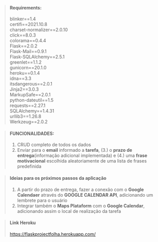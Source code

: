 >#### **Requirements:**  
>blinker==1.4  
>certifi==2021.10.8  
charset-normalizer==2.0.10    
click==8.0.3  
colorama==0.4.4  
Flask==2.0.2  
Flask-Mail==0.9.1  
Flask-SQLAlchemy==2.5.1  
greenlet==1.1.2  
gunicorn==20.1.0  
heroku==0.1.4  
idna==3.3  
itsdangerous==2.0.1  
Jinja2==3.0.3  
MarkupSafe==2.0.1  
python-dateutil==1.5  
requests==2.27.1  
SQLAlchemy==1.4.31  
urllib3==1.26.8  
>Werkzeug==2.0.2  


> #### FUNCIONALIDADES:
>
>1. CRUD completo de todos os dados
>2. Enviar para o **email** informado a **tarefa**, (3.) o **prazo de entrega**(informação adicional implementada) e (4.)  uma **frase motivacional** escolhida aleatoriamente de uma lista de frases predefinida
>

> #### Ideias para os próximos passos da aplicação
> 1. A partir do prazo de entrega, fazer a conexão com o **Google Calendaer** através do **GOOGLE CALENDAR API**, adicionando um lembrete para o usuário
> 2.   Integrar também o **Maps Plataform** com o **Google Calendar**, adicionando assim o local de realização da tarefa 

> #### Link Heroku
> https://flaskprojectfolha.herokuapp.com/ 